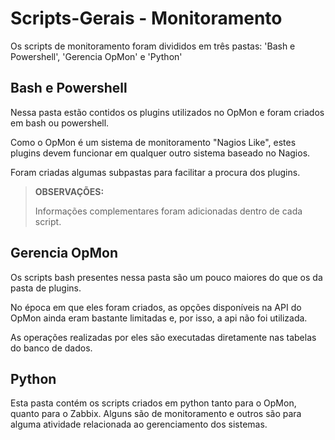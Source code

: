 # Scripts-Gerais - Monitoramento

Os scripts de monitoramento foram divididos em três pastas: 'Bash e Powershell', 'Gerencia OpMon' e 'Python'


## **Bash e Powershell**

Nessa pasta estão contidos os plugins utilizados no OpMon e foram criados em bash ou powershell. 

Como o OpMon é um sistema de monitoramento "Nagios Like", estes plugins devem funcionar em qualquer outro sistema baseado no Nagios.

Foram criadas algumas subpastas para facilitar a procura dos plugins.

> **OBSERVAÇÕES:**
> 
> Informações complementares foram adicionadas dentro de cada script.


## **Gerencia OpMon**

Os scripts bash presentes nessa pasta são um pouco maiores do que os da pasta de plugins.

No época em que eles foram criados, as opções disponíveis na API do OpMon ainda eram bastante limitadas e, por isso, a api não foi utilizada.

As operações realizadas por eles são executadas diretamente nas tabelas do banco de dados.

## **Python**

Esta pasta contém os scripts criados em python tanto para o OpMon, quanto para o Zabbix. Alguns são de monitoramento e outros são para alguma atividade relacionada ao gerenciamento dos sistemas.


